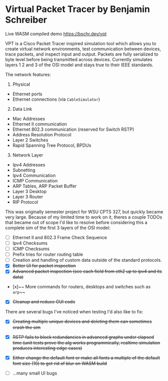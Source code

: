 # Virtual Packet Tracer by Benjamin Schreiber

Live WASM compiled demo https://bschr.dev/vpt

VPT is a Cisco Packet Tracer inspired simulation tool which allows you to create virtual network environments, test communication between devices, trace packets, and inspect input and output.
Packets are fully serialized to byte level before being transmitted across devices. Currently simulates layers 1 2 and 3 of the OSI model and stays true to their IEEE standards.


The network features:

1. Physical
- Ethernet ports
- Ethernet connections (via `CableSimulator`)

2. Data Link
- Mac Addresses
- Ethernet II communication
- Ethernet 802.3 communication (reserved for Switch RSTP)
- Address Resolution Protocol
- Layer 2 Switches
- Rapid Spanning Tree Protocol, BPDUs

3. Network Layer
- Ipv4 Addresses
- Subnetting
- Ipv4 Communication
- ICMP Communication
- ARP Tables, ARP Packet Buffer
- Layer 3 Desktop
- Layer 3 Router
- RIP Protocol

This was originally semester project for WSU CPTS 327, but quickly became very large. Because of my limited time to work on it, theres a couple TODOs that became out of scope I'd like to resolve before considering this a complete sim of the first 3 layers of the OSI model:
- [ ] Ethernet II and 802.3 Frame Check Sequence
- [ ] Ipv4 Checksums
- [ ] ICMP Checksums
- [ ] Prefix tries for router routing table
- [ ] Creation and handling of custom data outside of the standard protocols.
- [x] ~~Better UI for packet inspection~~
- [x] ~~Advanced packet inspection (see each field from eth2 up to ipv4 and its data)~~
- [x]~~ More commands for routers, desktops and switches such as `arp`~~
- [x] ~~Cleanup and reduce GUI code~~

There are several bugs I've noticed when testing I'd also like to fix:
- [x] ~~Creating multiple unique devices and deleting them can sometimes crash the sim~~
- [x] ~~RSTP fails to block redundancies in advanced graphs under elapsed time (unit tests prove the alg works programmically, realtime simulation produces interesting edge cases)~~
- [x] ~~Either change the default font or make all fonts a multiple of the default font size (10) to get rid of blur on WASM build~~
- [ ] ...many small UI bugs



